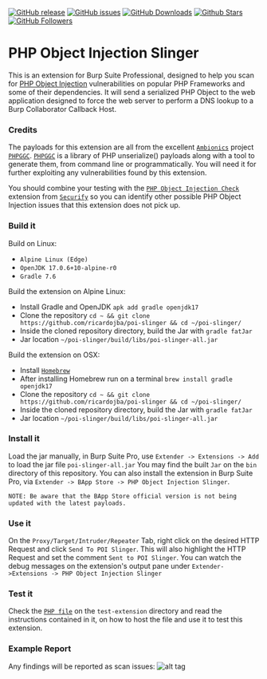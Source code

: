 [![GitHub release](https://img.shields.io/github/release/ricardojba/poi-slinger.svg)](https://github.com/ricardojba/poi-slinger/releases) 
[![GitHub issues](https://img.shields.io/github/issues/ricardojba/poi-slinger.svg)](https://github.com/ricardojba/poi-slinger/issues) 
[![GitHub Downloads](https://img.shields.io/github/downloads/ricardojba/poi-slinger/total.svg)]() 
[![Github Stars](https://img.shields.io/github/stars/ricardojba/poi-slinger.svg?style=social&label=Stars)](https://github.com/ricardojba/poi-slinger/) 
[![GitHub Followers](https://img.shields.io/github/followers/ricardojba.svg?style=social&label=Follow)](https://github.com/ricardojba/poi-slinger/)

# PHP Object Injection Slinger

This is an extension for Burp Suite Professional, designed to help you scan for [PHP Object Injection](https://www.owasp.org/index.php/PHP_Object_Injection) vulnerabilities on popular PHP Frameworks and some of their dependencies.
It will send a serialized PHP Object to the web application designed to force the web server to perform a DNS lookup to a Burp Collaborator Callback Host.


### Credits
The payloads for this extension are all from the excellent [`Ambionics`](https://ambionics.io/blog) project [`PHPGGC`](https://github.com/ambionics/phpggc).
[`PHPGGC`](https://github.com/ambionics/phpggc) is a library of PHP unserialize() payloads along with a tool to generate them, from command line or programmatically.
You will need it for further exploiting any vulnerabilities found by this extension.

You should combine your testing with the [`PHP Object Injection Check`](https://github.com/securifybv/PHPUnserializeCheck) extension from [`Securify`](https://securify.nl) so you can identify other possible PHP Object Injection issues that this extension does not pick up.


### Build it

Build on Linux:
 * `Alpine Linux (Edge)`
 * `OpenJDK 17.0.6+10-alpine-r0`
 * `Gradle 7.6`


Build the extension on Alpine Linux:
 * Install Gradle and OpenJDK `apk add gradle openjdk17` 
 * Clone the repository `cd ~ && git clone https://github.com/ricardojba/poi-slinger && cd ~/poi-slinger/`
 * Inside the cloned repository directory, build the Jar with `gradle fatJar`
 * Jar location `~/poi-slinger/build/libs/poi-slinger-all.jar`


Build the extension on OSX:
 * Install [`Homebrew`](https://docs.brew.sh/Installation)
 * After installing Homebrew run on a terminal `brew install gradle openjdk17`
 * Clone the repository `cd ~ && git clone https://github.com/ricardojba/poi-slinger && cd ~/poi-slinger/`
 * Inside the cloned repository directory, build the Jar with `gradle fatJar`
 * Jar location `~/poi-slinger/build/libs/poi-slinger-all.jar`


### Install it
Load the jar manually, in Burp Suite Pro, use `Extender -> Extensions -> Add` to load the jar file `poi-slinger-all.jar`
You may find the built `Jar` on the `bin` directory of this repository.
You can also install the extension in Burp Suite Pro, via `Extender -> BApp Store -> PHP Object Injection Slinger`.

`NOTE: Be aware that the BApp Store official version is not being updated with the latest payloads.`


### Use it
On the `Proxy/Target/Intruder/Repeater` Tab, right click on the desired HTTP Request and click `Send To POI Slinger`. This will also highlight the HTTP Request and set the comment `Sent to POI Slinger`.
You can watch the debug messages on the extension's output pane under `Extender->Extensions -> PHP Object Injection Slinger`


### Test it
Check the [`PHP file`](https://github.com/ricardojba/poi-slinger/blob/master/test-extension/guzzle-poi-slinger-test.php) on the `test-extension` directory and read the instructions contained in it, on how to host the file and use it to test this extension.


### Example Report
Any findings will be reported as scan issues:
![alt tag](https://raw.githubusercontent.com/ricardojba/POI-Slinger/master/img/report-example.png)
